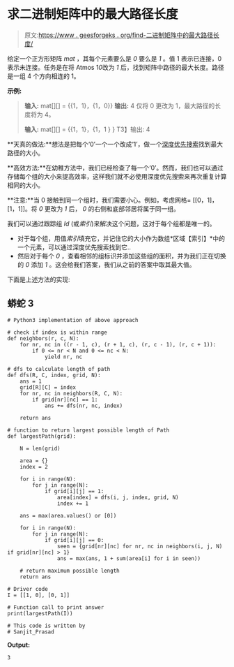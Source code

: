# 求二进制矩阵中的最大路径长度

> 原文:[https://www . geesforgeks . org/find-二进制矩阵中的最大路径长度/](https://www.geeksforgeeks.org/find-maximum-path-length-in-a-binary-matrix/)

给定一个正方形矩阵 *mat* ，其每个元素要么是 *0* 要么是 *1* 。值 1 表示已连接，0 表示未连接。任务是在将 Atmos 1*0*改为 *1* 后，找到矩阵中路径的最大长度。路径是一组 4 个方向相连的 1。

**示例:**

> **输入:** mat[][] = {{1，1}，{1，0}}
> **输出:** 4
> 仅将 0 更改为 1，最大路径的长度将为 4。
> 
> **输入:** mat[][] = {{1，1}，{1，1 } }
> T3】输出: 4

**天真的做法:**想法是把每个‘0’一个一个改成‘1’，做一个[深度优先搜索](https://www.geeksforgeeks.org/depth-first-search-or-dfs-for-a-graph/)找到最大路径的大小。

**高效方法:**在幼稚方法中，我们已经检查了每一个‘0’。然而，我们也可以通过存储每个组的大小来提高效率，这样我们就不必使用深度优先搜索来再次重复计算相同的大小。

**注意:**当 0 接触到同一个组时，我们需要小心。例如，考虑网格= [[0，1]，[1，1]]。将 *0* 更改为 *1* 后， *0* 的右侧和底部邻居将属于同一组。

我们可以通过跟踪组 *Id* (或*索引*)来解决这个问题，这对于每个组都是唯一的。

*   对于每个组，用值*索引*填充它，并记住它的大小作为数组*区域【索引】*中的一个元素，可以通过深度优先搜索找到它..
*   然后对于每个 *0* ，查看相邻的组标识并添加这些组的面积，并为我们正在切换的 *0* 添加 *1* 。这会给我们答案，我们从之前的答案中取其最大值。

下面是上述方法的实现:

## 蟒蛇 3

```
# Python3 implementation of above approach

# check if index is within range
def neighbors(r, c, N):
    for nr, nc in ((r - 1, c), (r + 1, c), (r, c - 1), (r, c + 1)):
        if 0 <= nr < N and 0 <= nc < N:
            yield nr, nc

# dfs to calculate length of path
def dfs(R, C, index, grid, N):
    ans = 1
    grid[R][C] = index
    for nr, nc in neighbors(R, C, N):
        if grid[nr][nc] == 1:
            ans += dfs(nr, nc, index)

    return ans

# function to return largest possible length of Path
def largestPath(grid):

    N = len(grid)

    area = {}
    index = 2

    for i in range(N):
        for j in range(N):
            if grid[i][j] == 1:
                area[index] = dfs(i, j, index, grid, N)
                index += 1

    ans = max(area.values() or [0])

    for i in range(N):
        for j in range(N):
            if grid[i][j] == 0:
                seen = {grid[nr][nc] for nr, nc in neighbors(i, j, N) if grid[nr][nc] > 1}
                ans = max(ans, 1 + sum(area[i] for i in seen))

    # return maximum possible length
    return ans

# Driver code
I = [[1, 0], [0, 1]]

# Function call to print answer
print(largestPath(I))

# This code is written by
# Sanjit_Prasad
```

**Output:**

```
3

```